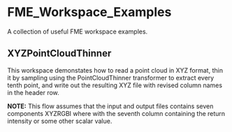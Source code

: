 # FME_Workspace_Examples
A collection of useful FME workspace examples.

## XYZPointCloudThinner
This workspace demonstates how to read a point cloud in XYZ format, thin it by sampling using the PointCloudThinner transformer to extract every tenth point, 
and write out the resulting XYZ file with revised column names in the header row.

**NOTE:** This flow assumes that the input and output files contains seven components XYZRGBI where with the seventh column containing the return intensity or some other scalar value.
